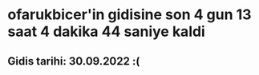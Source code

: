 # ofarukbicer'in gidisine son 4 gun 13 saat 4 dakika 44 saniye kaldi

## Gidis tarihi: 30.09.2022 :(